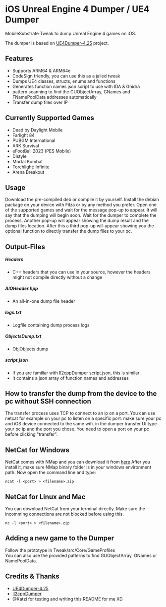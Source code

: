 # iOS Unreal Engine 4 Dumper / UE4 Dumper

MobileSubstrate Tweak to dump Unreal Engine 4 games on iOS.

The dumper is based on [UE4Dumper-4.25](https://github.com/guttir14/UnrealDumper-4.25)
project.

## Features
* Supports ARM64 & ARM64e
* CodeSign friendly, you can use this as a jailed tweak
* Dumps UE4 classes, structs, enums and functions
* Generates function names json script to use with IDA & Ghidra
* pattern scanning to find the GUObjectArray, GNames and FNamePoolData addresses automatically
* Transfer dump files over IP

## Currently Supported Games
* Dead by Daylight Mobile
* Farlight 84
* PUBGM International
* ARK Survival
* eFootBall 2023 (PES Mobile)
* Distyle
* Mortal Kombat
* Torchlight: Infinite
* Arena Breakout

## Usage
Download the pre-compiled deb or compile it by yourself.
Install the debian package on your device with Filza or by any method you prefer.
Open one of the supported games and wait for the message pop-up to appear.
It will say that the dumping will begin soon.
Wait for the dumper to complete the process.
Another pop-up will appear showing the dump result and the dump files location.
After this a third pop-up will appear showing you the optional function to directly transfer the dump files to your pc.

## Output-Files

##### Headers
* C++ headers that you can use in your source, however the headers might not compile directly without a change

##### AIOHeader.hpp
* An all-in-one dump file header

##### logs.txt
* Logfile containing dump process logs

##### ObjectsDump.txt
* ObjObjects dump

##### script.json
* If you are familiar with Il2cppDumper script.json, this is similar
* It contains a json array of function names and addresses

## How to transfer the dump from the device to the pc without SSH connection
The transfer process uses TCP to connect to an ip on a port. You can use netcat
for example on your pc to listen on a specific port.
make sure your pc and iOS device connected to the same wifi.
in the dumper transfer UI type your pc ip and the
port you chose. You need to open a port on
your pc before clicking "transfer".

## NetCat for Windows
NetCat comes with NMap and you can download it from [here](https://nmap.org/book/inst-windows.html)
After you install it, make sure NMap binary folder is in your windows
environment path. Now open the command line and type:
```
ncat -l <port> > <filename>.zip
```

## NetCat for Linux and Mac
You can download NetCat from your terminal directly. Make sure the incomming
connections are not blocked before using this.
```
nc -l <port> > <filename>.zip
```
## Adding a new game to the Dumper
Follow the prototype in Tweak/src/Core/GameProfiles<br/>
You can also use the provided patterns to find GUObjectArray, GNames or NamePoolData.


## Credits & Thanks
- [UE4Dumper-4.25](https://github.com/guttir14/UnrealDumper-4.25)
- [Il2cppDumper](https://github.com/Perfare/Il2CppDumper/blob/master/README.md)
- @Katzi for testing and writing this README for me XD
